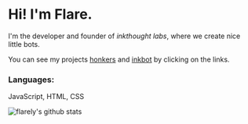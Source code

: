 <h1>Hi! I'm Flare.</h1>

I'm the developer and founder of <i>inkthought labs</i>, where we create nice little bots.

You can see my projects [honkers](https://github.com/inkthought-labs/honkers) and [inkbot](https://github.com/inkthought-labs/inkbot) by clicking on the links.

<h3><b>Languages:</b></h3>
JavaScript, HTML, CSS

![flarely's github stats](https://github-readme-stats.vercel.app/api?username=flarely&count_private=true&show_icons=true&theme=dark)
